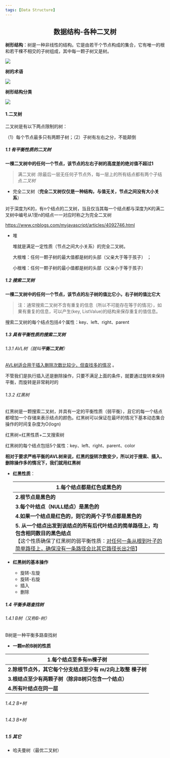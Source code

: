 ```yaml
---
tags: [Data Structure]
---
```

## <center>数据结构-各种二叉树</center>

**树形结构**：树是一种非线性的结构。它是由若干个节点构成的集合，它有唯一的根和若干棵不相交的子树组成，其中每一颗子树又是树。

![](https://fenglinliu.github.io/assets/img/blog/tree-example.png)

**树的术语**

![](https://fenglinliu.github.io/assets/img/blog/terms-of-tree.png)

**树形结构分类**

![](https://fenglinliu.github.io/assets/img/blog/tree-type.png)

#### 1.二叉树

二叉树是有以下两点限制的树：

（1）每个节点最多只有两颗子树；（2）子树有左右之分，不能颠倒

##### 1.1 有平衡性质的二叉树

**一棵二叉树中的任何一个节点，该节点的左右子树的高度差的绝对值不超过1**

> 满二叉树 :除最后一层无任何子节点外，每一层上的所有结点都有两个子结点*二叉树* 

* 完全二叉树（**完全二叉树仅仅是一种结构，与值无关，节点之间没有大小关系**） 

对于深度为K的，有n个结点的二叉树，当且仅当其每一个结点都与深度为K的满二叉树中编号从1至n的结点一一对应时称之为完全二叉树

https://www.cnblogs.com/myjavascript/articles/4092746.html

* 堆

  堆就是满足一定性质（节点之间大小关系）的完全二叉树。

  大根堆：任何一颗子树的最大值都是树的头部（父亲大于等于孩子） ；

  小根堆：任何一颗子树的最小值都是树的头部（父亲小于等于孩子） 

##### 1.2 搜索二叉树

**一棵二叉树中的任何一个节点，该节点的左子树的值比它小，右子树的值比它大**

> 注：通常搜索二叉树不含有重复的信息（所以不可能存在等于的情况），如果有重复的信息，可以产生(key, ListValue)的结构来保存重复的值信息。 

搜索二叉树的每个结点包括4个属性：key、left、right、parent

##### 1.3 具有平衡性质的搜索二叉树

###### 1.3.1 AVL树（就叫**平衡二叉树**）

<u>AVL树适合用于插入删除次数比较少，但查找多的情况</u> 。

不管我们是执行插入还是删除操作，只要不满足上面的条件，就要通过旋转来保持平衡，而旋转是非常耗时的 

###### 1.3.2 红黑树

红黑树是一颗搜索二叉树，并具有一定的平衡性质（弱平衡），且它的每一个结点都增加一个存储来表示结点的颜色。红黑树可以保证在最坏的情况下基本动态集合操作的时间复杂度为O(logn)

红黑树=红黑性质+二叉搜索树

红黑树的每个结点包括5个属性：key、left、right、parent、color

**相对于要求严格平衡的AVL树来说，红黑的旋转次数变少，所以对于搜索、插入、删除操作多的情况下，我们就用红黑树** 

* **红黑性质**：

  | 1.每个结点都是红色或黑色的                                   |
  | ------------------------------------------------------------ |
  | **2.根节点是黑色的**                                         |
  | **3.每个叶结点（NULL结点）是黑色的**                         |
  | **4.如果一个结点是红色的，则它的两个子节点都是黑色的**       |
  | **5. 从一个结点出发到该结点的所有后代叶结点的简单路径上，均包含相同数目的黑色结点**<br>【这个性质确保了红黑树的弱平衡性质：<u>对任何一条从根到叶子的简单路径上，确保没有一条路径会比其它路径长出2倍</u>】 |

* **红黑树的基本操作**

  * 旋转-左旋
  * 旋转-右旋
  * 插入
  * 删除

##### 1.4 平衡多路查找树

###### 1.4.1 B树（又称B-树）

B树是一种平衡多路查找树

* **一颗m阶B树的性质**

| 1.每个结点至多有m棵子树                                     |
| ----------------------------------------------------------- |
| **2.除根节点外，其它每个分支结点至少有 m/2向上取整 棵子树** |
| **3.根结点至少有两颗子树（除非B树只包含一个结点）**         |
| **4.所有叶结点在同一层**                                    |

###### 1.4.2 B+树

###### 1.4.3 B*树

##### 1.5 其它

* 哈夫曼树（最优二叉树）











